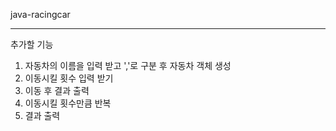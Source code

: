 java-racingcar

-------------
추가할 기능

1. 자동차의 이름을 입력 받고 ','로 구분 후 자동차 객체 생성
2. 이동시킬 횟수 입력 받기
3. 이동 후 결과 출력
4. 이동시킬 횟수만큼 반복
5. 결과 출력